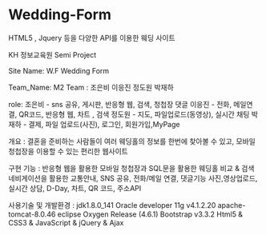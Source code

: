# Wedding-Form
HTML5 , Jquery 등을 다양한 API를 이용한 웨딩 사이트

KH 정보교육원 Semi Project

Site Name: W.F   Wedding Form

Team_Name: M2
Team : 조은비 이응진 정도원 박재하

role: 
조은비 - sns 공유, 게시판, 반응형 웹, 검색, 청첩장 댓글
이응진 - 전화, 메일연결, QR코드, 반응형 웹, 차트 , 검색
정도원 - 지도, 파일업로드(동영상), 실시간 채팅
박재하 - 결제, 파일 업로드(사진), 로그인, 회원가입,MyPage


개요 :  결혼을 준비하는 사람들이 여러 웨딩홀의 정보를 한번에 찾아볼 수 있고,
모바일 청첩장을 이용할 수 있는 편리한 웹사이트


구현 기능 :
반응형 웹을 활용한 모바일 청첩장과 SQL문을 활용한 웨딩홀 비교 & 검색
네비게이션을 활용한 교통안내, SNS 공유, 전화/메일 연결, 댓글기능
사진,영상업로드, 실시간 상담, D-Day, 차트, QR 코드, 주소API

사용기술 및 개발환경 :
jdk1.8.0_141
Oracle developer 11g v4.1.2.20
apache-tomcat-8.0.46
eclipse Oxygen Release (4.6.1)
Bootstrap v3.3.2
Html5 & CSS3 & JavaScript & jQuery & Ajax
